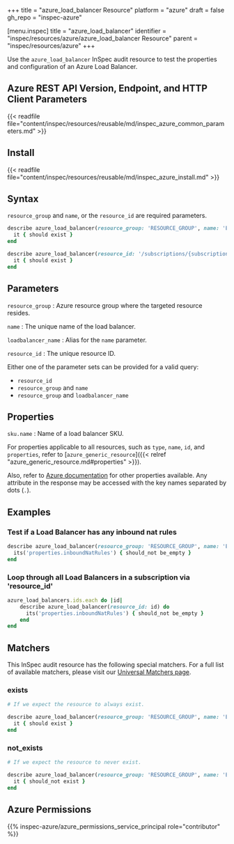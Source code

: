 +++
title = "azure_load_balancer Resource"
platform = "azure"
draft = false
gh_repo = "inspec-azure"

[menu.inspec]
title = "azure_load_balancer"
identifier = "inspec/resources/azure/azure_load_balancer Resource"
parent = "inspec/resources/azure"
+++

Use the `azure_load_balancer` InSpec audit resource to test the properties and configuration of an Azure Load Balancer.

## Azure REST API Version, Endpoint, and HTTP Client Parameters

{{< readfile file="content/inspec/resources/reusable/md/inspec_azure_common_parameters.md" >}}

## Install

{{< readfile file="content/inspec/resources/reusable/md/inspec_azure_install.md" >}}

## Syntax

`resource_group` and `name`, or the `resource_id` are required parameters.

```ruby
describe azure_load_balancer(resource_group: 'RESOURCE_GROUP', name: 'EXAMPLE_LB') do
  it { should exist }
end
```

```ruby
describe azure_load_balancer(resource_id: '/subscriptions/{subscriptionId}/resourceGroups/{resourceGroupName}/providers/Microsoft.Network/loadBalancers/{loadBalancerName}') do
  it { should exist }
end
```

## Parameters

`resource_group`
: Azure resource group where the targeted resource resides.

`name`
: The unique name of the load balancer.

`loadbalancer_name`
: Alias for the `name` parameter.

`resource_id`
: The unique resource ID.

Either one of the parameter sets can be provided for a valid query:

- `resource_id`
- `resource_group` and `name`
- `resource_group` and `loadbalancer_name`

## Properties

`sku.name`
: Name of a load balancer SKU.

For properties applicable to all resources, such as `type`, `name`, `id`, and `properties`, refer to [`azure_generic_resource`]({{< relref "azure_generic_resource.md#properties" >}}).

Also, refer to [Azure documentation](https://docs.microsoft.com/en-us/rest/api/load-balancer/loadbalancers/get#loadbalancer) for other properties available. Any attribute in the response may be accessed with the key names separated by dots (`.`).

## Examples

### Test if a Load Balancer has any inbound nat rules

```ruby
describe azure_load_balancer(resource_group: 'RESOURCE_GROUP', name: 'EXAMPLE_LB') do
  its('properties.inboundNatRules') { should_not be_empty }
end
```

### Loop through all Load Balancers in a subscription via 'resource_id'

```ruby
azure_load_balancers.ids.each do |id|
    describe azure_load_balancer(resource_id: id) do
      its('properties.inboundNatRules') { should_not be_empty }
    end
end
```

## Matchers

This InSpec audit resource has the following special matchers. For a full list of available matchers, please visit our [Universal Matchers page](https://docs.chef.io/inspec/matchers/).

### exists

```ruby
# If we expect the resource to always exist.

describe azure_load_balancer(resource_group: 'RESOURCE_GROUP', name: 'EXAMPLE_LB') do
  it { should exist }
end
```

### not_exists

```ruby
# If we expect the resource to never exist.

describe azure_load_balancer(resource_group: 'RESOURCE_GROUP', name: 'EXAMPLE_LB') do
  it { should_not exist }
end
```

## Azure Permissions

{{% inspec-azure/azure_permissions_service_principal role="contributor" %}}
